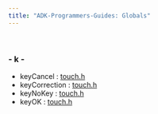 ```yaml
---
title: "ADK-Programmers-Guides: Globals"
---
```


 

### - k -

- keyCancel : <a href="touch_8h.md#af73903edfc3728d3b9b4d7e50dfb15aea09e7239c57eb7493a40ba2a1dee691a8">touch.h</a>
- keyCorrection : <a href="touch_8h.md#af73903edfc3728d3b9b4d7e50dfb15aeae7539767125a51c5e4ff9a0d2a3c065c">touch.h</a>
- keyNoKey : <a href="touch_8h.md#af73903edfc3728d3b9b4d7e50dfb15aeaf9bc2f61a5620086019398d878f01720">touch.h</a>
- keyOK : <a href="touch_8h.md#af73903edfc3728d3b9b4d7e50dfb15aea2c3493d163d595077a43a4fe97a0fb7b">touch.h</a>
